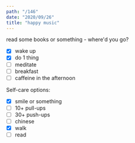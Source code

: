 ```yaml
---
path: "/146"
date: "2020/09/26"
title: "happy music"
---
```


read some books or something - where'd you go?

- [x] wake up
- [x] do 1 thing
- [ ] meditate
- [ ] breakfast
- [ ] caffeine in the afternoon

Self-care options:
- [x] smile or something
- [ ] 10+ pull-ups
- [ ] 30+ push-ups
- [ ] chinese
- [x] walk
- [ ] read
